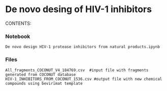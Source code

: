 # De novo desing of HIV-1 inhibitors
CONTENTS:

### Notebook
```
De novo design HIV-1 protease inhibitors from natural products.ipynb
```

### Files
```
All_fragments_COCONUT_V4_184769.csv  #input file with fragments generated from COCONUT database
HIV-1_INHIBITORS_FROM_COCONUT_1536.csv #output file with new chemical compounds using bevirimat template
```
